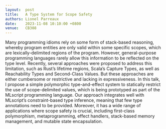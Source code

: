 ```yaml
--- 
layout:  post 
title:   A Type System for Scope Safety
authors: Lionel Parreaux
date:    2023-11-08 10:10:00 +0800
venue:   CB308
--- 
```


Many programming idioms rely on some form of stack-based reasoning, whereby program entities are only valid within some specific scopes, which are lexically-delimited regions of the program. However, general-purpose programming languages rarely allow this information to be reflected on the type level. Recently, several approaches were proposed to address this limitation, such as Rust’s lifetime regions, Scala’s Capture Types, as well as Reachability Types and Second-Class Values. But these approaches are either cumbersome or restrictive and lacking in expressiveness. In this talk, I propose a simple polymorphic type-and-effect system to statically restrict the use of scope-delimited values, which is being prototyped as part of the MLscript programming language. Our approach integrates well with MLscript’s constraint-based type inference, meaning that few type annotations need to be provided. Moreover, it has a wide range of applications where scope safety is crucial, including first-class polymorphism, metaprogramming, effect handlers, stack-based memory management, and mutable state encapsulation.